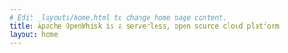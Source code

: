 ```yaml
---
# Edit _layouts/home.html to change home page content.
title: Apache OpenWhisk is a serverless, open source cloud platform
layout: home
---
```

